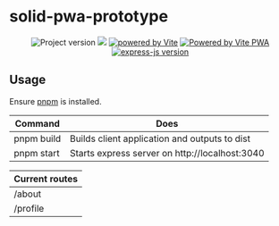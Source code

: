 # solid-pwa-prototype
<p align="center">
<img src="https://img.shields.io/github/package-json/v/MosslightStudio/solid-pwa-prototype" alt="Project version"/>
<a href="https://pnpm.io/"><img src="https://img.shields.io/badge/maintained%20with-pnpm-f9ad00.svg"/></a>
<a href="https://vitejs.dev"><img src="https://img.shields.io/badge/powered%20by-vite-646cff?style=flat" alt="powered by Vite"></a>
<a href="https://www.solidjs.com/"><img src="https://img.shields.io/github/package-json/dependency-version/MosslightStudio/solid-pwa-prototype/solid-js?filename=client%2Fpackage.json" alt="Powered by Vite PWA"><a/>
<a href="https://expressjs.com/"><img src="https://img.shields.io/github/package-json/dependency-version/MosslightStudio/solid-pwa-prototype/express" alt="express-js version"><a/>
</p>

## Usage
Ensure [pnpm](https://pnpm.io/) is installed.

| Command    | Does                                           |
| ---------- | ---------------------------------------------- |
| pnpm build | Builds client application and outputs to dist  |
| pnpm start | Starts express server on http://localhost:3040 |

| Current routes |
| -------------- |
| /about         |
| /profile       |
